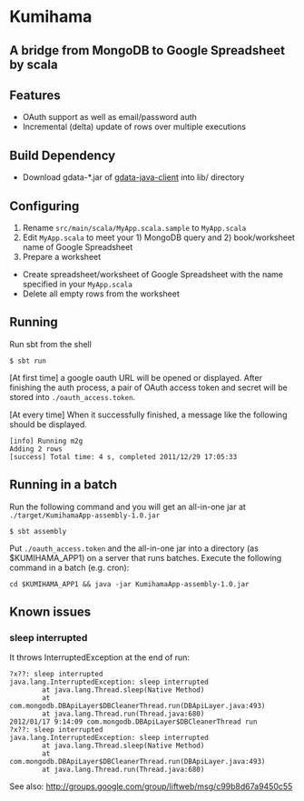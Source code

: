 # Kumihama
## A bridge from MongoDB to Google Spreadsheet by scala
## Features
* OAuth support as well as email/password auth
* Incremental (delta) update of rows over multiple executions

## Build Dependency
* Download gdata-*.jar of [gdata-java-client](http://code.google.com/p/gdata-java-client/downloads/list) into lib/ directory

## Configuring
1. Rename `src/main/scala/MyApp.scala.sample` to `MyApp.scala`
2. Edit `MyApp.scala` to meet your 1) MongoDB query and 2) book/worksheet name of Google Spreadsheet
3. Prepare a worksheet
  - Create spreadsheet/worksheet of Google Spreadsheet with the name specified in your `MyApp.scala`
  - Delete all empty rows from the worksheet

## Running
Run sbt from the shell

    $ sbt run

[At first time] a google oauth URL will be opened or displayed. After finishing the auth process, a pair of OAuth access token and secret will be stored into `./oauth_access.token`.

[At every time]
When it successfully finished, a message like the following should be displayed.

    [info] Running m2g
    Adding 2 rows
    [success] Total time: 4 s, completed 2011/12/29 17:05:33

## Running in a batch
Run the following command and you will get an all-in-one jar at `./target/KumihamaApp-assembly-1.0.jar`

    $ sbt assembly

Put `./oauth_access.token` and the all-in-one jar into a directory (as $KUMIHAMA_APP1) on a server that runs batches.
Execute the following command in a batch (e.g. cron):

    cd $KUMIHAMA_APP1 && java -jar KumihamaApp-assembly-1.0.jar

## Known issues
### sleep interrupted
It throws InterruptedException at the end of run:

    ?x??: sleep interrupted
    java.lang.InterruptedException: sleep interrupted
            at java.lang.Thread.sleep(Native Method)
            at com.mongodb.DBApiLayer$DBCleanerThread.run(DBApiLayer.java:493)
            at java.lang.Thread.run(Thread.java:680)
    2012/01/17 9:14:09 com.mongodb.DBApiLayer$DBCleanerThread run
    ?x??: sleep interrupted
    java.lang.InterruptedException: sleep interrupted
            at java.lang.Thread.sleep(Native Method)
            at com.mongodb.DBApiLayer$DBCleanerThread.run(DBApiLayer.java:493)
            at java.lang.Thread.run(Thread.java:680)

See also: http://groups.google.com/group/liftweb/msg/c99b8d67a9450c55
